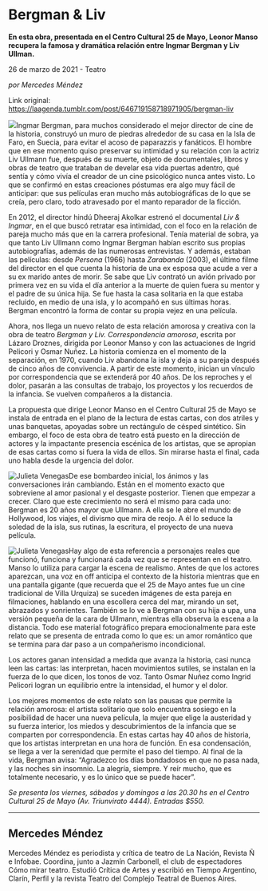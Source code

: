 # Bergman & Liv

**En esta obra, presentada en el Centro Cultural 25 de Mayo, Leonor Manso recupera la famosa y dramática relación entre Ingmar Bergman y Liv Ullman.**

26 de marzo de 2021 - Teatro

_por Mercedes Méndez_

Link original: https://laagenda.tumblr.com/post/646719158718971905/bergman-liv

![](https://64.media.tumblr.com/49957d8ccc345cf3b3a6e8511e65abcd/eb00bdf518a57b35-12/s500x750/878774e5e37c1f506f42f188c35890e9e4765f6d.jpg)Ingmar Bergman, para muchos considerado el mejor director de cine de la historia, construyó un muro de piedras alrededor de su casa en la Isla de Faro, en Suecia, para evitar el acoso de paparazzis y fanáticos.  El hombre que en ese momento quiso preservar su intimidad y su relación con la actriz Liv Ullmann fue, después de su muerte, objeto de documentales, libros y obras de teatro que trataban de develar esa vida puertas adentro, qué sentía y cómo vivía el creador de un cine psicológico nunca antes visto. Lo que se confirmó en estas creaciones póstumas era algo muy fácil de anticipar: que sus películas eran mucho más autobiográficas de lo que se creía, pero claro, todo atravesado por el manto reparador de la ficción. 

En 2012, el director hindú Dheeraj Akolkar estrenó el documental *Liv & Ingmar*, en el que buscó retratar esa intimidad, con el foco en la relación de pareja mucho más que en la carrera profesional. Tenía material de sobra, ya que tanto Liv Ullmann como Ingmar Bergman habían escrito sus propias autobiografías, además de las numerosas entrevistas. Y además, estaban las películas: desde *Persona* (1966) hasta *Zarabanda* (2003), el último filme del director en el que cuenta la historia de una ex esposa que acude a ver a su ex marido antes de morir. Se sabe que Liv contrató un avión privado por primera vez en su vida el día anterior a la muerte de quien fuera su mentor y el padre de su única hija. Se fue hasta la casa solitaria en la que estaba recluido, en medio de una isla, y lo acompañó en sus últimas horas. Bergman encontró la forma de contar su propia vejez en una película.    

Ahora, nos llega un nuevo relato de esta relación amorosa y creativa con la obra de teatro *Bergman y Liv. Correspondencia amorosa*, escrita por Lázaro Droznes, dirigida por Leonor Manso y con las actuaciones de Ingrid Pelicori y Osmar Nuñez. La historia comienza en el momento de la separación, en 1970, cuando Liv abandona la isla y deja a su pareja después de cinco años de convivencia. A partir de este momento, inician un vínculo por correspondencia que se extenderá por 40 años. De los reproches y el dolor, pasarán a las consultas de trabajo, los proyectos y los recuerdos de la infancia. Se vuelven compañeros a la distancia.  

La propuesta que dirige Leonor Manso en el Centro Cultural 25 de Mayo se instala de entrada en el plano de la lectura de estas cartas, con dos atriles y unas banquetas, apoyadas sobre un rectángulo de césped sintético. Sin embargo, el foco de esta obra de teatro está puesto en la dirección de actores y la impactante presencia escénica de los artistas, que se apropian de esas cartas como si fuera la vida de ellos. Sin mirarse hasta el final, cada uno habla desde la urgencia del dolor. 

![Julieta Venegas](https://64.media.tumblr.com/72037384b178f964817c2efcba654aef/eb00bdf518a57b35-2b/s250x400/f9fe145a6e809c1d1a6387fa88228d02dd24c1b0.jpg)De ese bombardeo inicial, los ánimos y las conversaciones irán cambiando.  Están en el momento exacto que sobreviene al amor pasional y el desgaste posterior. Tienen que empezar a crecer. Claro que este crecimiento no será el mismo para cada uno: Bergman es 20 años mayor que Ullmann. A ella se le abre el mundo de Hollywood, los viajes, el divismo que mira de reojo. A él lo seduce la soledad de la isla, sus rutinas, la escritura, el proyecto de una nueva película.

![Julieta Venegas](https://64.media.tumblr.com/6aaa51f58249512b14b614169d5eab72/eb00bdf518a57b35-cd/s250x400/f53f1b63e6b568253569ed1ec449686e62202e34.jpg)Hay algo de esta referencia a personajes reales que funcionó, funciona y funcionará cada vez que se representan en el teatro. Manso lo utiliza para cargar la escena de realismo. Antes de que los actores aparezcan, una voz en off anticipa el contexto de la historia mientras que en una pantalla gigante (que recuerda que el 25 de Mayo antes fue un cine tradicional de Villa Urquiza) se suceden imágenes de esta pareja en filmaciones, hablando en una escollera cerca del mar, mirando un set, abrazados y sonrientes. También se lo ve a Bergman con su hija a upa, una versión pequeña de la cara de Ullmann, mientras ella observa la escena a la distancia. Todo ese material fotográfico prepara emocionalmente para este relato que se presenta de entrada como lo que es: un amor romántico que se termina para dar paso a un compañerismo incondicional.    

Los actores ganan intensidad a medida que avanza la historia, casi nunca leen las cartas: las interpretan, hacen movimientos sutiles, se instalan en la fuerza de lo que dicen, los tonos de voz. Tanto Osmar Nuñez como Ingrid Pelicori logran un equilibrio entre la intensidad, el humor y el dolor. 

Los mejores momentos de este relato son las pausas que permite la relación amorosa: el artista solitario que solo encuentra sosiego en la posibilidad de hacer una nueva película, la mujer que elige la austeridad y su fuerza interior, los miedos y descubrimientos de la infancia que se comparten por correspondencia. En estas cartas hay 40 años de historia, que los artistas interpretan en una hora de función. En esa condensación, se llega a ver la serenidad que permite el paso del tiempo. Al final de la vida, Bergman avisa: “Agradezco los días bondadosos en que no pasa nada, y las noches sin insomnio. La alegría, siempre. Y reír mucho, que es totalmente necesario, y es lo único que se puede hacer”. 

  
*Se presenta los viernes, sábados y domingos a las 20.30 hs en el Centro Cultural 25 de Mayo (Av. Triunvirato 4444). Entradas $550.*  


  




---

 Mercedes Méndez
----------------

 Mercedes Méndez es periodista y crítica de teatro de La Nación, Revista Ñ e Infobae. Coordina, junto a Jazmín Carbonell, el club de espectadores Cómo mirar teatro. Estudió Crítica de Artes y escribió en Tiempo Argentino, Clarín, Perfil y la revista Teatro del Complejo Teatral de Buenos Aires.

